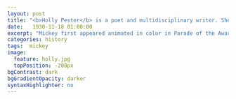 ```yaml
---
layout: post
title: "<b>Holly Pester</b> is a poet and multidisciplinary writer. She has worked as an archivist, lecturer and practice-based researcher with readings, performances and sound installations featuring at Segue, New York, dOCUMENTA 13, Whitechapel Gallery, and the Serpentine Galleries. She teaches courses on poetic practice and creative writing at the University of Essex."
date:   1930-11-18 01:00:00
excerpt: "Mickey first appeared animated in color in Parade of the Award Nominees in 1932, however the film strip was..."
categories: history
tags:  mickey
image:
  feature: holly.jpg
  topPosition: -200px
bgContrast: dark
bgGradientOpacity: darker
syntaxHighlighter: no
---
```

